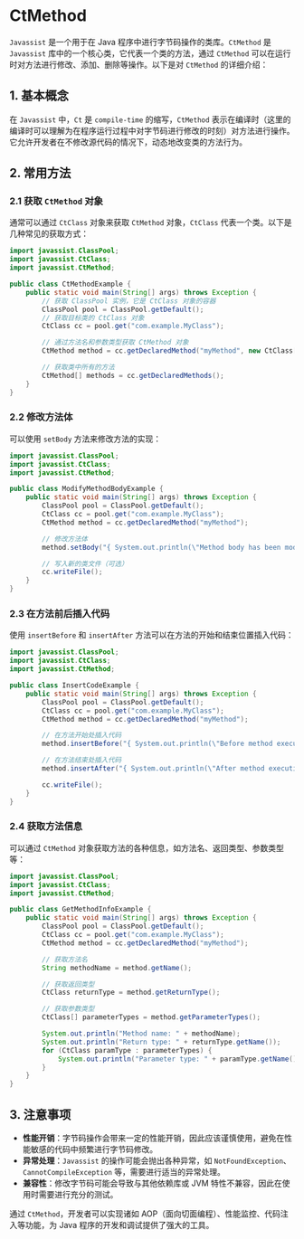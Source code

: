 # CtMethod

`Javassist` 是一个用于在 Java 程序中进行字节码操作的类库。`CtMethod` 是 `Javassist` 库中的一个核心类，它代表一个类的方法，通过 `CtMethod` 可以在运行时对方法进行修改、添加、删除等操作。以下是对 `CtMethod` 的详细介绍：

## 1. 基本概念

在 `Javassist` 中，`Ct` 是 `compile-time` 的缩写，`CtMethod` 表示在编译时（这里的编译时可以理解为在程序运行过程中对字节码进行修改的时刻）对方法进行操作。它允许开发者在不修改源代码的情况下，动态地改变类的方法行为。

## 2. 常用方法

### 2.1 获取 `CtMethod` 对象

通常可以通过 `CtClass` 对象来获取 `CtMethod` 对象，`CtClass` 代表一个类。以下是几种常见的获取方式：

```java
import javassist.ClassPool;
import javassist.CtClass;
import javassist.CtMethod;

public class CtMethodExample {
    public static void main(String[] args) throws Exception {
        // 获取 ClassPool 实例，它是 CtClass 对象的容器
        ClassPool pool = ClassPool.getDefault();
        // 获取目标类的 CtClass 对象
        CtClass cc = pool.get("com.example.MyClass");

        // 通过方法名和参数类型获取 CtMethod 对象
        CtMethod method = cc.getDeclaredMethod("myMethod", new CtClass[]{});

        // 获取类中所有的方法
        CtMethod[] methods = cc.getDeclaredMethods();
    }
}
```

### 2.2 修改方法体

可以使用 `setBody` 方法来修改方法的实现：

```java
import javassist.ClassPool;
import javassist.CtClass;
import javassist.CtMethod;

public class ModifyMethodBodyExample {
    public static void main(String[] args) throws Exception {
        ClassPool pool = ClassPool.getDefault();
        CtClass cc = pool.get("com.example.MyClass");
        CtMethod method = cc.getDeclaredMethod("myMethod");

        // 修改方法体
        method.setBody("{ System.out.println(\"Method body has been modified.\"); }");

        // 写入新的类文件（可选）
        cc.writeFile();
    }
}
```

### 2.3 在方法前后插入代码

使用 `insertBefore` 和 `insertAfter` 方法可以在方法的开始和结束位置插入代码：

```java
import javassist.ClassPool;
import javassist.CtClass;
import javassist.CtMethod;

public class InsertCodeExample {
    public static void main(String[] args) throws Exception {
        ClassPool pool = ClassPool.getDefault();
        CtClass cc = pool.get("com.example.MyClass");
        CtMethod method = cc.getDeclaredMethod("myMethod");

        // 在方法开始处插入代码
        method.insertBefore("{ System.out.println(\"Before method execution.\"); }");

        // 在方法结束处插入代码
        method.insertAfter("{ System.out.println(\"After method execution.\"); }");

        cc.writeFile();
    }
}
```

### 2.4 获取方法信息

可以通过 `CtMethod` 对象获取方法的各种信息，如方法名、返回类型、参数类型等：

```java
import javassist.ClassPool;
import javassist.CtClass;
import javassist.CtMethod;

public class GetMethodInfoExample {
    public static void main(String[] args) throws Exception {
        ClassPool pool = ClassPool.getDefault();
        CtClass cc = pool.get("com.example.MyClass");
        CtMethod method = cc.getDeclaredMethod("myMethod");

        // 获取方法名
        String methodName = method.getName();

        // 获取返回类型
        CtClass returnType = method.getReturnType();

        // 获取参数类型
        CtClass[] parameterTypes = method.getParameterTypes();

        System.out.println("Method name: " + methodName);
        System.out.println("Return type: " + returnType.getName());
        for (CtClass paramType : parameterTypes) {
            System.out.println("Parameter type: " + paramType.getName());
        }
    }
}
```

## 3. 注意事项

- **性能开销**：字节码操作会带来一定的性能开销，因此应该谨慎使用，避免在性能敏感的代码中频繁进行字节码修改。
- **异常处理**：`Javassist` 的操作可能会抛出各种异常，如 `NotFoundException`、`CannotCompileException` 等，需要进行适当的异常处理。
- **兼容性**：修改字节码可能会导致与其他依赖库或 JVM 特性不兼容，因此在使用时需要进行充分的测试。

通过 `CtMethod`，开发者可以实现诸如 AOP（面向切面编程）、性能监控、代码注入等功能，为 Java 程序的开发和调试提供了强大的工具。
